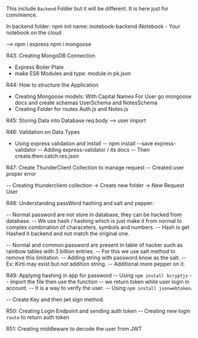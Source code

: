 This include `Backend` Folder but it will be different.
It is here just for convinience.

In backend folder: 
npm init
name: inotebook-backend
iNotebook - Your notebook on the cloud

--> 
npm i express
npm i mongoose

R43: Creating MongoDB Connection
- Express Boiler Plate
- make ES6 Modules and type: module in pk.json

R44: How to structure the Application

- Creating Mongoose models: With Capital Names
    For User go mongoose docs and create schemas
    UserSchema and NotesSchema
- Creating Folder for routes
    Auth.js and Notes.js

R45: Storing Data into Database
    req.body -->
    user import

R46: Validation on Data Types
- Using express validation and install
-- npm install --save express-validator
-- Adding express-validator / its docs
-- Then create.then.catch.res.json

R47: Create ThunderClient Collection to manage request
-- Created user proper error

-- Creating thunderclient collection
-> Create new folder
-> New Request User

R48: Understanding passWord hashing and salt and pepper:

-- Normal password are not store in database, they can be hacked from database.
-- We use hash / hashing which is just make it from normal to complex combination of characeters, symbols and numbers.
-- Hash is get Hashed it backend and not match the original one.

-- Normal and common password are present in table of hacker such as rainbow tables with 3 billion entries.
-- For this we use salt method to remove this limitation.
-- Adding string with password know as the salt.
-- Ex: Kirti may exist but not addition string.
-- Additional more pepper on it.

R49: Applying hashing in app for password
-- Using `npm install bcryptjs`
-- import the file then use the function
-- we return token while user login in account.
-- It is a way to verify the user.
-- Using `npm install jsonwebtoken`.

-- Create Key and then jwt sign method.

R50: Creating Login Endpoint and sending auth token
-- Creating new login `route` to return auth token


R51: Creating middleware to decode the user from JWT
